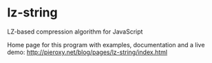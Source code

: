lz-string
=========

LZ-based compression algorithm for JavaScript

Home page for this program with examples, documentation and a live demo: http://pieroxy.net/blog/pages/lz-string/index.html
